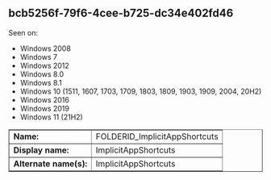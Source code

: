 ## bcb5256f-79f6-4cee-b725-dc34e402fd46

Seen on:
* Windows 2008
* Windows 7
* Windows 2012
* Windows 8.0
* Windows 8.1
* Windows 10 (1511, 1607, 1703, 1709, 1803, 1809, 1903, 1909, 2004, 20H2)
* Windows 2016
* Windows 2019
* Windows 11 (21H2)

<table border="1" class="docutils">
  <tbody>
    <tr>
      <td><b>Name:</b></td>
      <td>FOLDERID_ImplicitAppShortcuts</td>
    </tr>
    <tr>
      <td><b>Display name:</b></td>
      <td>ImplicitAppShortcuts</td>
    </tr>
    <tr>
      <td><b>Alternate name(s):</b></td>
      <td>ImplicitAppShortcuts</td>
    </tr>
  </tbody>
</table>

